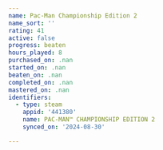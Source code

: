 ```yaml
---
name: Pac-Man Championship Edition 2
name_sort: ''
rating: 41
active: false
progress: beaten
hours_played: 8
purchased_on: .nan
started_on: .nan
beaten_on: .nan
completed_on: .nan
mastered_on: .nan
identifiers:
  - type: steam
    appid: '441380'
    name: PAC-MAN™ CHAMPIONSHIP EDITION 2
    synced_on: '2024-08-30'

---
```

